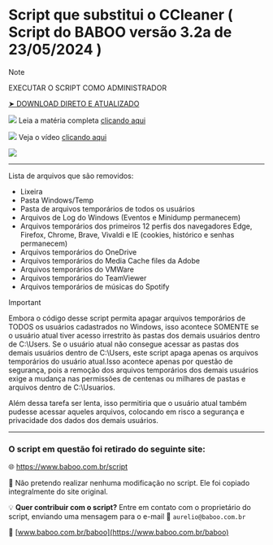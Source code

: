 # Script que substitui o CCleaner ( Script do BABOO versão 3.2a de 23/05/2024 )

> [!NOTE]  
> EXECUTAR O SCRIPT COMO ADMINISTRADOR

[➤ DOWNLOAD DIRETO E ATUALIZADO](https://www.baboo.com.br/script/atual)

![](https://i.imgur.com/GvkFWI0.png) Leia a matéria completa [clicando aqui](https://www.baboo.com.br/tutorial-windows/script-do-baboo-para-apagar-arquivos-temporarios/)

![](https://i.imgur.com/toQwUZE.png) Veja o vídeo [clicando aqui](https://www.youtube.com/watch?v=ybh0sXgzmXQ)

![](https://i.imgur.com/U8gYxcE.png)

---

Lista de arquivos que são removidos:

- Lixeira
- Pasta Windows/Temp
- Pasta de arquivos temporários de todos os usuários
- Arquivos de Log do Windows (Eventos e Minidump permanecem)
- Arquivos temporários dos primeiros 12 perfis dos navegadores Edge, Firefox, Chrome, Brave, Vivaldi e IE (cookies, histórico e senhas permanecem)
- Arquivos temporários do OneDrive
- Arquivos temporários do Media Cache files da Adobe
- Arquivos temporários do VMWare
- Arquivos temporários do TeamViewer
- Arquivos temporários de músicas do Spotify

> [!IMPORTANT]  
> Embora o código desse script permita apagar arquivos temporários de TODOS os usuários cadastrados no Windows, isso acontece SOMENTE se o usuário atual tiver acesso irrestrito às pastas dos demais usuários dentro de C:\Users. Se o usuário atual não consegue acessar as pastas dos demais usuários dentro de C:\Users, este script apaga apenas os arquivos temporários do usuário atual.Isso acontece apenas por questão de segurança, pois a remoção dos arquivos temporários dos demais usuários exige a mudança nas permissões de centenas ou milhares de pastas e arquivos dentro de C:\Usuarios.
> 
> Além dessa tarefa ser lenta, isso permitiria que o usuário atual também pudesse acessar aqueles arquivos, colocando em risco a segurança e privacidade dos dados dos demais usuários.

---

### O script em questão foi retirado do seguinte site:

🌐 https://www.baboo.com.br/script

📌 Não pretendo realizar nenhuma modificação no script. Ele foi copiado integralmente do site original.

💡 **Quer contribuir com o script?** Entre em contato com o proprietário do script, enviando uma mensagem para o e-mail 📧 `aurelio@baboo.com.br`

🔗 [www.baboo.com.br/baboo](https://www.baboo.com.br/baboo)
